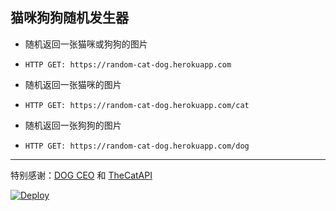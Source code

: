 ## 猫咪狗狗随机发生器

- 随机返回一张猫咪或狗狗的图片
- `HTTP GET: https://random-cat-dog.herokuapp.com`

- 随机返回一张猫咪的图片
- `HTTP GET: https://random-cat-dog.herokuapp.com/cat`

- 随机返回一张狗狗的图片
- `HTTP GET: https://random-cat-dog.herokuapp.com/dog`

---

特别感谢：[DOG CEO](https://dog.ceo/) 和 [TheCatAPI](https://thecatapi.com/)

[![Deploy](https://www.herokucdn.com/deploy/button.svg)](https://heroku.com/deploy)
